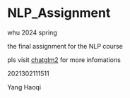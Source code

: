 # NLP_Assignment

whu 2024 spring

the final assignment for the NLP course

pls visit [chatglm2](https://github.com/THUDM/ChatGLM2-6B) for more infomations

2021302111511

Yang Haoqi
